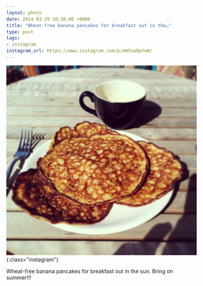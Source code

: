 ```yaml
---
layout: photo
date: 2014-03-29 10:38:08 +0000
title: "Wheat-free banana pancakes for breakfast out in the…"
type: post
tags:
- instagram
instagram_url: https://www.instagram.com/p/mH5naRptwW/
---
```


![Instagram - mH5naRptwW](/img/mH5naRptwW.jpg){:class="instagram"}

Wheat-free banana pancakes for breakfast out in the sun. Bring on summer!!!
